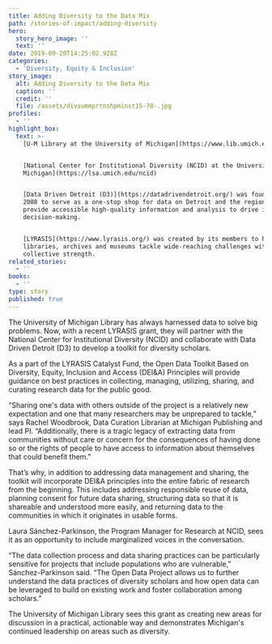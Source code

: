 ```yaml
---
title: Adding Diversity to the Data Mix
path: /stories-of-impact/adding-diversity
hero:
  story_hero_image: ''
  text: ''
date: 2019-09-20T14:25:02.928Z
categories:
  - 'Diversity, Equity & Inclusion'
story_image:
  alt: Adding Diversity to the Data Mix
  caption: ''
  credit: ''
  file: /assets/divsummprtnshpminst15-78-.jpg
profiles:
  - ''
highlight_box:
  text: >-
    [U-M Library at the University of Michigan](https://www.lib.umich.edu/)


    [National Center for Institutional Diversity (NCID) at the University of
    Michigan](https://lsa.umich.edu/ncid)


    [Data Driven Detroit (D3)](https://datadrivendetroit.org/) was founded in
    2008 to serve as a one-stop shop for data on Detroit and the region and to
    provide accessible high-quality information and analysis to drive informed
    decision-making.


    [LYRASIS](https://www.lyrasis.org/) was created by its members to help
    libraries, archives and museums tackle wide-reaching challenges with a
    collective strength.
related_stories:
  - ''
books:
  - ''
type: story
published: true
---
```

The University of Michigan Library has always harnessed data to solve big problems. Now, with a recent LYRASIS grant, they will partner with the National Center for Institutional Diversity (NCID) and collaborate with Data Driven Detroit (D3) to develop a toolkit for diversity scholars. 

As a part of the LYRASIS Catalyst Fund, the Open Data Toolkit Based on Diversity, Equity, Inclusion and Access (DEI&A) Principles will provide guidance on best practices in collecting, managing, utilizing, sharing, and curating research data for the public good.

“Sharing one's data with others outside of the project is a relatively new expectation and one that many researchers may be unprepared to tackle,” says Rachel Woodbrook, Data Curation Librarian at Michigan Publishing and lead PI. “Additionally, there is a tragic legacy of extracting data from communities without care or concern for the consequences of having done so or the rights of people to have access to information about themselves that could benefit them.”

That’s why, in addition to addressing data management and sharing, the toolkit will incorporate DEI&A principles into the entire fabric of research from the beginning. This includes addressing responsible reuse of data, planning consent for future data sharing, structuring data so that it is shareable and understood more easily, and returning data to the communities in which it originates in usable forms.

Laura Sánchez-Parkinson, the Program Manager for Research at NCID, sees it as an opportunity to include marginalized voices in the conversation.

“The data collection process and data sharing practices can be particularly sensitive for projects that include populations who are vulnerable,” Sánchez-Parkinson said. “The Open Data Project allows us to further understand the data practices of diversity scholars and how open data can be leveraged to build on existing work and foster collaboration among scholars.”

The University of Michigan Library sees this grant as creating new areas for discussion in a practical, actionable way and demonstrates Michigan's continued leadership on areas such as diversity.
